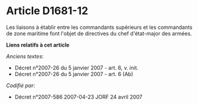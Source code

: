 # Article D1681-12

Les liaisons à établir entre les commandants supérieurs et les commandants de zone maritime font l'objet de directives du
chef d'état-major des armées.

**Liens relatifs à cet article**

_Anciens textes_:

  - Décret n°2007-26 du 5 janvier 2007 - art. 6, v. init.
  - Décret n°2007-26 du 5 janvier 2007 - art. 6 (Ab)

_Codifié par_:

  - Décret n°2007-586 2007-04-23 JORF 24 avril 2007
